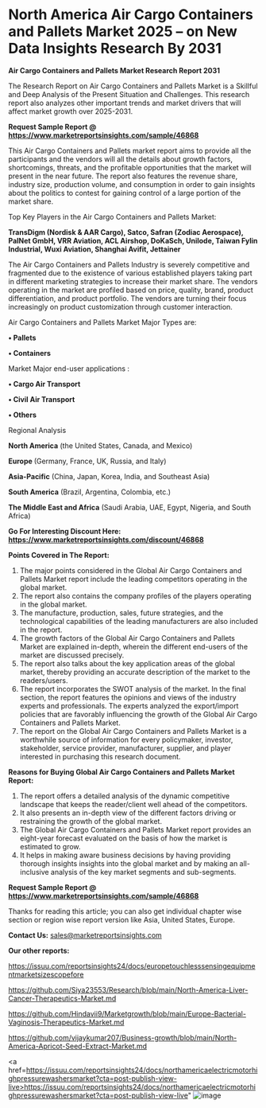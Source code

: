 # North America Air Cargo Containers and Pallets Market 2025 – on New Data Insights Research By 2031

<strong>Air Cargo Containers and Pallets Market Research Report 2031</strong>

The Research Report on Air Cargo Containers and Pallets Market is a Skillful and Deep Analysis of the Present Situation and Challenges. This research report also analyzes other important trends and market drivers that will affect market growth over 2025-2031.

<strong>Request Sample Report @ <a href=https://www.marketreportsinsights.com/sample/46868>https://www.marketreportsinsights.com/sample/46868</a></strong>

This Air Cargo Containers and Pallets market report aims to provide all the participants and the vendors will all the details about growth factors, shortcomings, threats, and the profitable opportunities that the market will present in the near future. The report also features the revenue share, industry size, production volume, and consumption in order to gain insights about the politics to contest for gaining control of a large portion of the market share.

Top Key Players in the Air Cargo Containers and Pallets Market:

<strong>TransDigm (Nordisk & AAR Cargo), Satco, Safran (Zodiac Aerospace), PalNet GmbH, VRR Aviation, ACL Airshop, DoKaSch, Unilode, Taiwan Fylin Industrial, Wuxi Aviation, Shanghai Avifit, Jettainer</strong>

The Air Cargo Containers and Pallets Industry is severely competitive and fragmented due to the existence of various established players taking part in different marketing strategies to increase their market share. The vendors operating in the market are profiled based on price, quality, brand, product differentiation, and product portfolio. The vendors are turning their focus increasingly on product customization through customer interaction.

Air Cargo Containers and Pallets Market Major Types are:

<strong>•  Pallets

•  Containers</strong>

Market Major end-user applications :

<strong>•  Cargo Air Transport

•  Civil Air Transport

•  Others</strong>

Regional Analysis

</u><strong><b>North America</b></strong> (the United States, Canada, and Mexico)

<strong><b>Europe </b></strong>(Germany, France, UK, Russia, and Italy)

<strong><b>Asia-Pacific</b></strong> (China, Japan, Korea, India, and Southeast Asia)

<strong><b>South America</b></strong> (Brazil, Argentina, Colombia, etc.)

<strong><b>The Middle East and Africa</b></strong> (Saudi Arabia, UAE, Egypt, Nigeria, and South Africa)

<strong>Go For Interesting Discount Here: <a href=https://www.marketreportsinsights.com/discount/46868>https://www.marketreportsinsights.com/discount/46868</a></strong>

<strong>Points Covered in The Report:</strong>
<ol>
  <li>The major points considered in the Global Air Cargo Containers and Pallets Market report include the leading competitors operating in the global market.</li>
  <li>The report also contains the company profiles of the players operating in the global market.</li>
  <li>The manufacture, production, sales, future strategies, and the technological capabilities of the leading manufacturers are also included in the report.</li>
  <li>The growth factors of the Global Air Cargo Containers and Pallets Market are explained in-depth, wherein the different end-users of the market are discussed precisely.</li>
  <li>The report also talks about the key application areas of the global market, thereby providing an accurate description of the market to the readers/users.</li>
  <li>The report incorporates the SWOT analysis of the market. In the final section, the report features the opinions and views of the industry experts and professionals. The experts analyzed the export/import policies that are favorably influencing the growth of the Global Air Cargo Containers and Pallets Market.</li>
  <li>The report on the Global Air Cargo Containers and Pallets Market is a worthwhile source of information for every policymaker, investor, stakeholder, service provider, manufacturer, supplier, and player interested in purchasing this research document.</li>
</ol>
<strong>Reasons for Buying Global Air Cargo Containers and Pallets Market Report:</strong>

<ol>
  <li>The report offers a detailed analysis of the dynamic competitive landscape that keeps the reader/client well ahead of the competitors.</li>
  <li>It also presents an in-depth view of the different factors driving or restraining the growth of the global market.</li>
  <li>The Global Air Cargo Containers and Pallets Market report provides an eight-year forecast evaluated on the basis of how the market is estimated to grow.</li>
  <li>It helps in making aware business decisions by having providing thorough insights insights into the global market and by making an all-inclusive analysis of the key market segments and sub-segments.</li>
</ol>
<strong>Request Sample Report @ <a href=https://www.marketreportsinsights.com/sample/46868>https://www.marketreportsinsights.com/sample/46868</a></strong>


Thanks for reading this article; you can also get individual chapter wise section or region wise report version like Asia, United States, Europe.

<strong>Contact Us:</strong>
sales@marketreportsinsights.com

<strong>Our other reports:</strong>

<a href=https://issuu.com/reportsinsights24/docs/europetouchlesssensingequipmentmarketsizescopefore>https://issuu.com/reportsinsights24/docs/europetouchlesssensingequipmentmarketsizescopefore</a>

<a href=https://github.com/Siya23553/Research/blob/main/North-America-Liver-Cancer-Therapeutics-Market.md>https://github.com/Siya23553/Research/blob/main/North-America-Liver-Cancer-Therapeutics-Market.md</a>

<a href=https://github.com/Hindavii9/Marketgrowth/blob/main/Europe-Bacterial-Vaginosis-Therapeutics-Market.md>https://github.com/Hindavii9/Marketgrowth/blob/main/Europe-Bacterial-Vaginosis-Therapeutics-Market.md</a>

<a href=https://github.com/vijaykumar207/Business-growth/blob/main/North-America-Apricot-Seed-Extract-Market.md>https://github.com/vijaykumar207/Business-growth/blob/main/North-America-Apricot-Seed-Extract-Market.md</a>

<a href=https://issuu.com/reportsinsights24/docs/northamericaelectricmotorhighpressurewashersmarket?cta=post-publish-view-live>https://issuu.com/reportsinsights24/docs/northamericaelectricmotorhighpressurewashersmarket?cta=post-publish-view-live</a>"
![image](https://github.com/user-attachments/assets/a456964d-6f8b-41eb-a5c7-a4169c93ab11)
